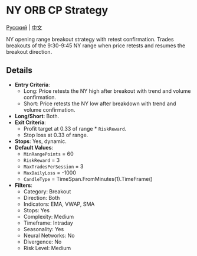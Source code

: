 # NY ORB CP Strategy
[Русский](README_ru.md) | [中文](README_cn.md)

NY opening range breakout strategy with retest confirmation. Trades breakouts of the 9:30-9:45 NY range when price retests and resumes the breakout direction.

## Details

- **Entry Criteria**:
  - Long: Price retests the NY high after breakout with trend and volume confirmation.
  - Short: Price retests the NY low after breakdown with trend and volume confirmation.
- **Long/Short**: Both.
- **Exit Criteria**:
  - Profit target at 0.33 of range * `RiskReward`.
  - Stop loss at 0.33 of range.
- **Stops**: Yes, dynamic.
- **Default Values**:
  - `MinRangePoints` = 60
  - `RiskReward` = 3
  - `MaxTradesPerSession` = 3
  - `MaxDailyLoss` = -1000
  - `CandleType` = TimeSpan.FromMinutes(1).TimeFrame()
- **Filters**:
  - Category: Breakout
  - Direction: Both
  - Indicators: EMA, VWAP, SMA
  - Stops: Yes
  - Complexity: Medium
  - Timeframe: Intraday
  - Seasonality: Yes
  - Neural Networks: No
  - Divergence: No
  - Risk Level: Medium
